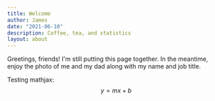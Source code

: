 ```yaml
---
title: Welcome
author: James
date: "2021-06-10"
description: Coffee, tea, and statistics
layout: about
---
```


Greetings, friends! I'm still putting this page together. In the meantime, enjoy the photo of me and my dad along with my name and job title.

Testing mathjax:
$$ y = mx + b $$
